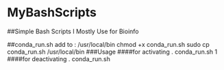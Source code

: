 MyBashScripts
=============

##Simple Bash Scripts I Mostly Use for Bioinfo

##conda_run.sh
        add to : /usr/local/bin
        chmod +x conda_run.sh
        sudo cp conda_run.sh /usr/local/bin 
###Usage
####for activating
      . conda_run.sh 1
####for deactivating
      . conda_run.sh
